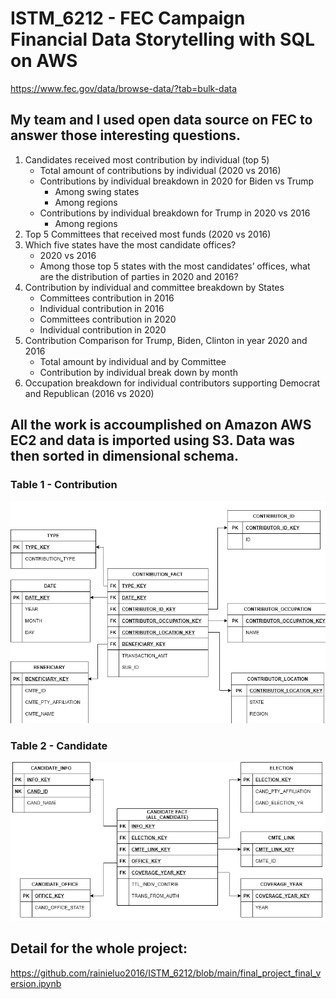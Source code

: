 # ISTM_6212 - FEC Campaign Financial Data Storytelling with SQL on AWS
https://www.fec.gov/data/browse-data/?tab=bulk-data

## My team and I used open data source on FEC to answer those interesting questions. 
1.	Candidates received most contribution by individual (top 5)
    + Total amount of contributions by individual (2020 vs 2016)
    + Contributions by individual breakdown in 2020 for Biden vs Trump 
      * Among swing states
      * Among regions
    + Contributions by individual breakdown for Trump in 2020 vs 2016
      * Among regions
2.	Top 5 Committees that received most funds (2020 vs 2016)
3.	Which five states have the most candidate offices?
    +	2020 vs 2016
    +	Among those top 5 states with the most candidates’ offices, what are the distribution of parties in 2020 and 2016?
4.	Contribution by individual and committee breakdown by States
    +	Committees contribution in 2016
    +	Individual contribution in 2016
    +	Committees contribution in 2020
    +	Individual contribution in 2020
5.	Contribution Comparison for Trump, Biden, Clinton in year 2020 and 2016
    +	Total amount by individual and by Committee
    +	Contribution by individual break down by month
6.	Occupation breakdown for individual contributors supporting Democrat and Republican (2016 vs 2020)


## All the work is accoumplished on Amazon AWS EC2 and data is imported using S3. Data was then sorted in dimensional schema.
### Table 1 - Contribution
![alt text](https://github.com/rainieluo2016/ISTM_6212/blob/main/contribution%20table.png?raw=true)

### Table 2 - Candidate
![alt text](https://github.com/rainieluo2016/ISTM_6212/blob/main/candidate_final.png?raw=true)

## Detail for the whole project:
https://github.com/rainieluo2016/ISTM_6212/blob/main/final_project_final_version.ipynb
